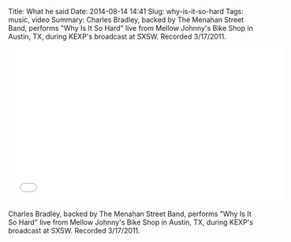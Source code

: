 Title: What he said
Date: 2014-08-14 14:41
Slug: why-is-it-so-hard
Tags: music, video
Summary: Charles Bradley, backed by The Menahan Street Band, performs "Why Is It So Hard" live from Mellow Johnny's Bike Shop in Austin, TX, during KEXP's broadcast at SXSW. Recorded 3/17/2011.

<div class="video-container">
  <iframe width="560" height="315" src="//www.youtube.com/embed/yBdTVmSVq14" frameborder="0" allowfullscreen></iframe>
</div>

Charles Bradley, backed by The Menahan Street Band, performs "Why Is It So Hard" live from Mellow Johnny's Bike Shop in Austin, TX, during KEXP's broadcast at SXSW. Recorded 3/17/2011.
